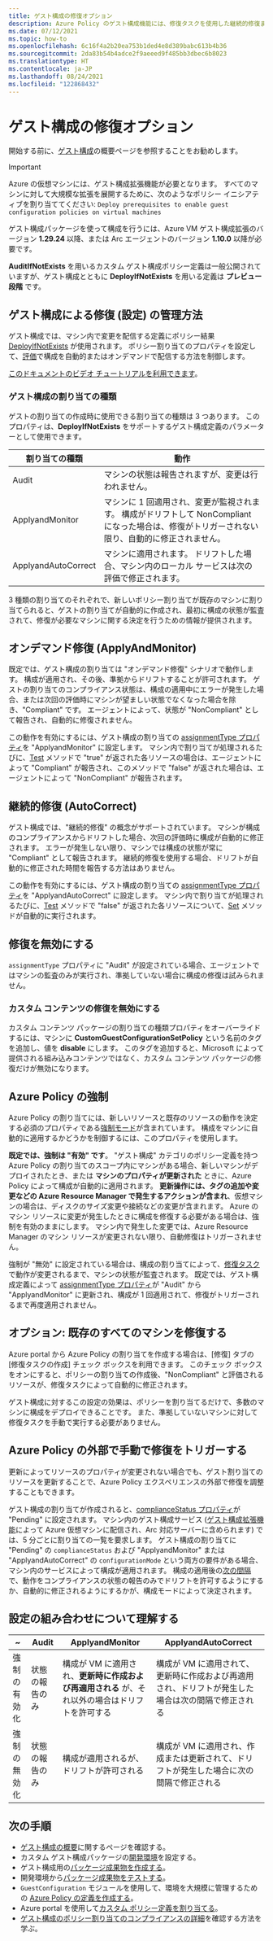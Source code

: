 ```yaml
---
title: ゲスト構成の修復オプション
description: Azure Policy のゲスト構成機能には、修復タスクを使用した継続的修復または制御のためのオプションがあります。
ms.date: 07/12/2021
ms.topic: how-to
ms.openlocfilehash: 6c16f4a2b20ea753b1ded4e8d389babc613b4b36
ms.sourcegitcommit: 2da83b54b4adce2f9aeeed9f485bb3dbec6b8023
ms.translationtype: HT
ms.contentlocale: ja-JP
ms.lasthandoff: 08/24/2021
ms.locfileid: "122868432"
---
```

# <a name="remediation-options-for-guest-configuration"></a>ゲスト構成の修復オプション

開始する前に、[ゲスト構成](../concepts/guest-configuration.md)の概要ページを参照することをお勧めします。

> [!IMPORTANT]
> Azure の仮想マシンには、ゲスト構成拡張機能が必要となります。 すべてのマシンに対して大規模な拡張を展開するために、次のようなポリシー イニシアティブを割り当ててください: `Deploy prerequisites to enable guest configuration policies on
> virtual machines`
> 
> ゲスト構成パッケージを使って構成を行うには、Azure VM ゲスト構成拡張のバージョン **1.29.24** 以降、または Arc エージェントのバージョン **1.10.0** 以降が必要です。
>
> **AuditIfNotExists** を用いるカスタム ゲスト構成ポリシー定義は一般公開されていますが、ゲスト構成とともに **DeployIfNotExists** を用いる定義は **プレビュー段階** です。

## <a name="how-remediation-set-is-managed-by-guest-configuration"></a>ゲスト構成による修復 (設定) の管理方法

ゲスト構成では、マシン内で変更を配信する定義にポリシー結果 [DeployIfNotExists](../concepts/effects.md#deployifnotexists) が使用されます。
ポリシー割り当てのプロパティを設定して、[評価](../concepts/effects.md#deployifnotexists-evaluation)で構成を自動的またはオンデマンドで配信する方法を制御します。

[このドキュメントのビデオ チュートリアルを利用できます](https://youtu.be/rjAk1eNmDLk)。

### <a name="guest-configuration-assignment-types"></a>ゲスト構成の割り当ての種類

ゲストの割り当ての作成時に使用できる割り当ての種類は 3 つあります。
このプロパティは、**DeployIfNotExists** をサポートするゲスト構成定義のパラメーターとして使用できます。

| 割り当ての種類 | 動作 |
|-|-|
| Audit | マシンの状態は報告されますが、変更は行われません。 |
| ApplyandMonitor | マシンに 1 回適用され、変更が監視されます。 構成がドリフトして NonCompliant になった場合は、修復がトリガーされない限り、自動的に修正されません。 |
| ApplyandAutoCorrect | マシンに適用されます。 ドリフトした場合、マシン内のローカル サービスは次の評価で修正されます。 |

3 種類の割り当てのそれぞれで、新しいポリシー割り当てが既存のマシンに割り当てられると、ゲストの割り当てが自動的に作成され、最初に構成の状態が監査されて、修復が必要なマシンに関する決定を行うための情報が提供されます。

## <a name="remediation-on-demand-applyandmonitor"></a>オンデマンド修復 (ApplyAndMonitor)

既定では、ゲスト構成の割り当ては "オンデマンド修復" シナリオで動作します。 構成が適用され、その後、準拠からドリフトすることが許可されます。 ゲストの割り当てのコンプライアンス状態は、構成の適用中にエラーが発生した場合、または次回の評価時にマシンが望ましい状態でなくなった場合を除き、"Compliant" です。 エージェントによって、状態が "NonCompliant" として報告され、自動的に修復されません。

この動作を有効にするには、ゲスト構成の割り当ての [assignmentType プロパティ](/rest/api/guestconfiguration/guest-configuration-assignments/get#assignmenttype)を "ApplyandMonitor" に設定します。 マシン内で割り当てが処理されるたびに、[Test](/powershell/scripting/dsc/resources/get-test-set#test) メソッドで "true" が返された各リソースの場合は、エージェントによって "Compliant" が報告され、このメソッドで "false" が返された場合は、エージェントによって "NonCompliant" が報告されます。

## <a name="continuous-remediation-autocorrect"></a>継続的修復 (AutoCorrect)

ゲスト構成では、"継続的修復" の概念がサポートされています。 マシンが構成のコンプライアンスからドリフトした場合、次回の評価時に構成が自動的に修正されます。 エラーが発生しない限り、マシンでは構成の状態が常に "Compliant" として報告されます。 継続的修復を使用する場合、ドリフトが自動的に修正された時間を報告する方法はありません。

この動作を有効にするには、ゲスト構成の割り当ての [assignmentType プロパティ](/rest/api/guestconfiguration/guest-configuration-assignments/get#assignmenttype)を "ApplyandAutoCorrect" に設定します。 マシン内で割り当てが処理されるたびに、[Test](/powershell/scripting/dsc/resources/get-test-set#test) メソッドで "false" が返された各リソースについて、[Set](/powershell/scripting/dsc/resources/get-test-set#set) メソッドが自動的に実行されます。

## <a name="disable-remediation"></a>修復を無効にする

`assignmentType` プロパティに "Audit" が設定されている場合、エージェントではマシンの監査のみが実行され、準拠していない場合に構成の修復は試みられません。

### <a name="disable-remediation-of-custom-content"></a>カスタム コンテンツの修復を無効にする

カスタム コンテンツ パッケージの割り当ての種類プロパティをオーバーライドするには、マシンに **CustomGuestConfigurationSetPolicy** という名前のタグを追加し、値を **disable** にします。 このタグを追加すると、Microsoft によって提供される組み込みコンテンツではなく、カスタム コンテンツ パッケージの修復だけが無効になります。

## <a name="azure-policy-enforcement"></a>Azure Policy の強制

Azure Policy の割り当てには、新しいリソースと既存のリソースの動作を決定する必須のプロパティである[強制モード](../concepts/assignment-structure.md#enforcement-mode)が含まれています。
構成をマシンに自動的に適用するかどうかを制御するには、このプロパティを使用します。

**既定では、強制は "有効" です**。 "ゲスト構成" カテゴリのポリシー定義を持つ Azure Policy の割り当てのスコープ内にマシンがある場合、新しいマシンがデプロイされたとき、または **マシンのプロパティが更新された** ときに、Azure Policy によって構成が自動的に適用されます。 **更新操作には、タグの追加や変更などの Azure Resource Manager で発生するアクションが含まれ**、仮想マシンの場合は、ディスクのサイズ変更や接続などの変更が含まれます。 Azure のマシン リソースに変更が発生したときに構成を修復する必要がある場合は、強制を有効のままにします。 マシン内で発生した変更では、Azure Resource Manager のマシン リソースが変更されない限り、自動修復はトリガーされません。

強制が "無効" に設定されている場合は、構成の割り当てによって、[修復タスク](../how-to/remediate-resources.md)で動作が変更されるまで、マシンの状態が監査されます。 既定では、ゲスト構成定義によって [assignmentType プロパティ](/rest/api/guestconfiguration/guest-configuration-assignments/get#assignmenttype)が "Audit" から "ApplyandMonitor" に更新され、構成が 1 回適用されて、修復がトリガーされるまで再度適用されません。

## <a name="optional-remediate-all-existing-machines"></a>オプション: 既存のすべてのマシンを修復する

Azure portal から Azure Policy の割り当てを作成する場合は、[修復] タブの [修復タスクの作成] チェック ボックスを利用できます。 このチェック ボックスをオンにすると、ポリシーの割り当ての作成後、"NonCompliant" と評価されるリソースが、修復タスクによって自動的に修正されます。

ゲスト構成に対するこの設定の効果は、ポリシーを割り当てるだけで、多数のマシンに構成をデプロイできることです。 また、準拠していないマシンに対して修復タスクを手動で実行する必要がありません。

## <a name="manually-trigger-remediation-outside-of-azure-policy"></a>Azure Policy の外部で手動で修復をトリガーする

更新によってリソースのプロパティが変更されない場合でも、ゲスト割り当てのリソースを更新することで、Azure Policy エクスペリエンスの外部で修復を調整することもできます。

ゲスト構成の割り当てが作成されると、[complianceStatus プロパティ](/rest/api/guestconfiguration/guest-configuration-assignments/get#compliancestatus)が "Pending" に設定されます。
マシン内のゲスト構成サービス ([ゲスト構成拡張機能](../../../virtual-machines/extensions/guest-configuration.md)によって Azure 仮想マシンに配信され、Arc 対応サーバーに含められます) では、5 分ごとに割り当ての一覧を要求します。
ゲスト構成の割り当てに "Pending" の `complianceStatus` および "ApplyandMonitor" または "ApplyandAutoCorrect" の `configurationMode` という両方の要件がある場合、マシン内のサービスによって構成が適用されます。 構成の適用後の[次の間隔](./guest-configuration.md#validation-frequency)で、動作をコンプライアンスの状態の報告のみでドリフトを許可するようにするか、自動的に修正されるようにするかが、構成モードによって決定されます。

## <a name="understanding-combinations-of-settings"></a>設定の組み合わせについて理解する

|~| Audit | ApplyandMonitor | ApplyandAutoCorrect |
|-|-|-|-|
| 強制の有効化 | 状態の報告のみ | 構成が VM に適用され、**更新時に作成および再適用される** が、それ以外の場合はドリフトを許可する | 構成が VM に適用されて、更新時に作成および再適用され、ドリフトが発生した場合は次の間隔で修正される |
| 強制の無効化 | 状態の報告のみ | 構成が適用されるが、ドリフトが許可される | 構成が VM に適用され、作成または更新されて、ドリフトが発生した場合に次の間隔で修正される |

## <a name="next-steps"></a>次の手順

- [ゲスト構成の概要](./guest-configuration.md)に関するページを確認する。
- カスタム ゲスト構成パッケージの[開発環境](../how-to/guest-configuration-create-setup.md)を設定する。
- ゲスト構成用の[パッケージ成果物を作成する](../how-to/guest-configuration-create.md)。
- 開発環境から[パッケージ成果物をテストする](../how-to/guest-configuration-create-test.md)。
- `GuestConfiguration` モジュールを使用して、環境を大規模に管理するための [Azure Policy の定義を作成する](../how-to/guest-configuration-create-definition.md)。
- Azure portal を使用して[カスタム ポリシー定義を割り当てる](../assign-policy-portal.md)。
- [ゲスト構成のポリシー割り当てのコンプライアンスの詳細](../how-to/determine-non-compliance.md#compliance-details-for-guest-configuration)を確認する方法を学ぶ。
